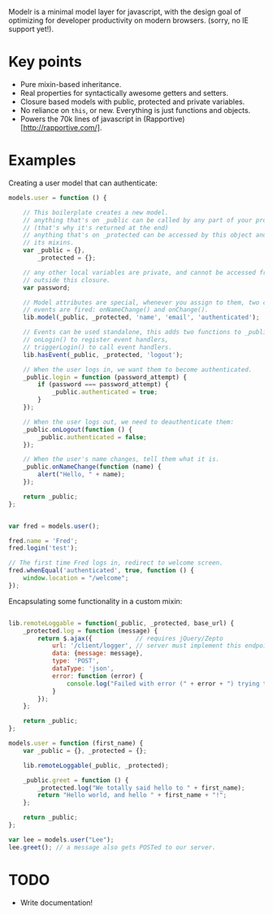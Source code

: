 Modelr is a minimal model layer for javascript, with the design goal of optimizing for
developer productivity on modern browsers. (sorry, no IE support yet!).

Key points
==========

* Pure mixin-based inheritance.
* Real properties for syntactically awesome getters and setters.
* Closure based models with public, protected and private variables.
* No reliance on `this`, or new. Everything is just functions and objects.
* Powers the 70k lines of javascript in (Rapportive)[http://rapportive.com/].

Examples
========
Creating a user model that can authenticate:
```javascript
models.user = function () {

    // This boilerplate creates a new model.
    // anything that's on _public can be called by any part of your program
    // (that's why it's returned at the end)
    // anything that's on _protected can be accessed by this object and
    // its mixins.
    var _public = {},
        _protected = {};

    // any other local variables are private, and cannot be accessed from
    // outside this closure.
    var password;

    // Model attributes are special, whenever you assign to them, two change
    // events are fired: onNameChange() and onChange().
    lib.model(_public, _protected, 'name', 'email', 'authenticated');

    // Events can be used standalone, this adds two functions to _public.
    // onLogin() to register event handlers,
    // triggerLogin() to call event handlers.
    lib.hasEvent(_public, _protected, 'logout');

    // When the user logs in, we want them to become authenticated.
    _public.login = function (password_attempt) {
        if (password === password_attempt) {
            _public.authenticated = true;
        }
    });

    // When the user logs out, we need to deauthenticate them:
    _public.onLogout(function () {
        _public.authenticated = false;
    });

    // When the user's name changes, tell them what it is.
    _public.onNameChange(function (name) {
        alert("Hello, " + name);
    });

    return _public;
};


var fred = models.user();

fred.name = 'Fred';
fred.login('test');

// The first time Fred logs in, redirect to welcome screen.
fred.whenEqual('authenticated', true, function () {
    window.location = "/welcome";
});

```

Encapsulating some functionality in a custom mixin:
```javascript

lib.remoteLoggable = function(_public, _protected, base_url) {
    _protected.log = function (message) {
        return $.ajax({            // requires jQuery/Zepto
            url: '/client/logger', // server must implement this endpoint 
            data: {message: message},
            type: 'POST',
            dataType: 'json',
            error: function (error) {
                console.log("Failed with error (" + error + ") trying to log: ", message);
            }
        });
    };

    return _public;
};

models.user = function (first_name) {
    var _public = {}, _protected = {};

    lib.remoteLoggable(_public, _protected);

    _public.greet = function () {
        _protected.log("We totally said hello to " + first_name);
        return "Hello world, and hello " + first_name + "!";
    };

    return _public;
};

var lee = models.user("Lee");
lee.greet(); // a message also gets POSTed to our server.

```

TODO
====

* Write documentation!
